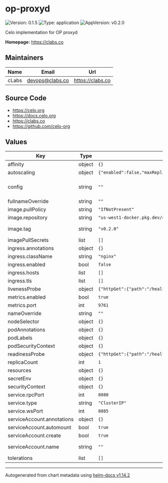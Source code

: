 # op-proxyd

![Version: 0.1.5](https://img.shields.io/badge/Version-0.1.5-informational?style=flat-square) ![Type: application](https://img.shields.io/badge/Type-application-informational?style=flat-square) ![AppVersion: v0.2.0](https://img.shields.io/badge/AppVersion-v0.2.0-informational?style=flat-square)

Celo implementation for OP proxyd

**Homepage:** <https://clabs.co>

## Maintainers

| Name | Email | Url |
| ---- | ------ | --- |
| cLabs | <devops@clabs.co> | <https://clabs.co> |

## Source Code

* <https://celo.org>
* <https://docs.celo.org>
* <https://clabs.co>
* <https://github.com/celo-org>

## Values

| Key | Type | Default | Description |
|-----|------|---------|-------------|
| affinity | object | `{}` | Kubernetes pod affinity |
| autoscaling | object | `{"enabled":false,"maxReplicas":100,"minReplicas":1,"targetCPUUtilizationPercentage":80}` | HPA configuration |
| config | string | `""` | Config as string. Minimal example at https://github.com/ethereum-optimism/optimism/blob/develop/proxyd/example.config.toml |
| fullnameOverride | string | `""` | Chart full name override |
| image.pullPolicy | string | `"IfNotPresent"` | Image pullpolicy |
| image.repository | string | `"us-west1-docker.pkg.dev/devopsre/proxyd/proxyd"` | Image repository |
| image.tag | string | `"v0.2.0"` | Image tag Overrides the image tag whose default is the chart appVersion. |
| imagePullSecrets | list | `[]` | Image pull secrets |
| ingress.annotations | object | `{}` |  |
| ingress.className | string | `"nginx"` |  |
| ingress.enabled | bool | `false` | Enable ingress |
| ingress.hosts | list | `[]` |  |
| ingress.tls | list | `[]` |  |
| livenessProbe | object | `{"httpGet":{"path":"/healthz","port":"rpc"}}` | Liveness probe configuration |
| metrics.enabled | bool | `true` | Enable metrics |
| metrics.port | int | `9761` | Metrics port |
| nameOverride | string | `""` | Chart name override |
| nodeSelector | object | `{}` | Kubernetes node selector |
| podAnnotations | object | `{}` | Custom pod annotations |
| podLabels | object | `{}` | Custom pod labels |
| podSecurityContext | object | `{}` | Custom pod security context |
| readinessProbe | object | `{"httpGet":{"path":"/healthz","port":"rpc"}}` | Readiness probe configuration |
| replicaCount | int | `1` | Number of deployment replicas |
| resources | object | `{}` | Container resources |
| secretEnv | object | `{}` | Env Vars. mounted from a secret |
| securityContext | object | `{}` | Custom container security context |
| service.rpcPort | int | `8080` | RPC port |
| service.type | string | `"ClusterIP"` | K8S service type |
| service.wsPort | int | `8085` | WS port |
| serviceAccount.annotations | object | `{}` | Annotations to add to the service account |
| serviceAccount.automount | bool | `true` | Automatically mount a ServiceAccount's API credentials? |
| serviceAccount.create | bool | `true` | Specifies whether a service account should be created |
| serviceAccount.name | string | `""` | The name of the service account to use. If not set and create is true, a name is generated using the fullname template |
| tolerations | list | `[]` | Kubernetes tolerations |

----------------------------------------------
Autogenerated from chart metadata using [helm-docs v1.14.2](https://github.com/norwoodj/helm-docs/releases/v1.14.2)
